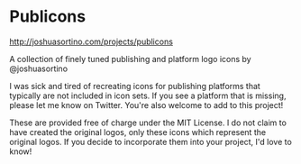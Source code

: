 Publicons
=========

http://joshuasortino.com/projects/publicons

A collection of finely tuned publishing and platform logo icons by @joshuasortino

I was sick and tired of recreating icons for publishing platforms that typically are not included in icon sets. If you see a platform that is missing, please let me know on Twitter. You're also welcome to add to this project!

These are provided free of charge under the MIT License. I do not claim to have created the original logos, only these icons which represent the original logos. If you decide to incorporate them into your project, I'd love to know!
